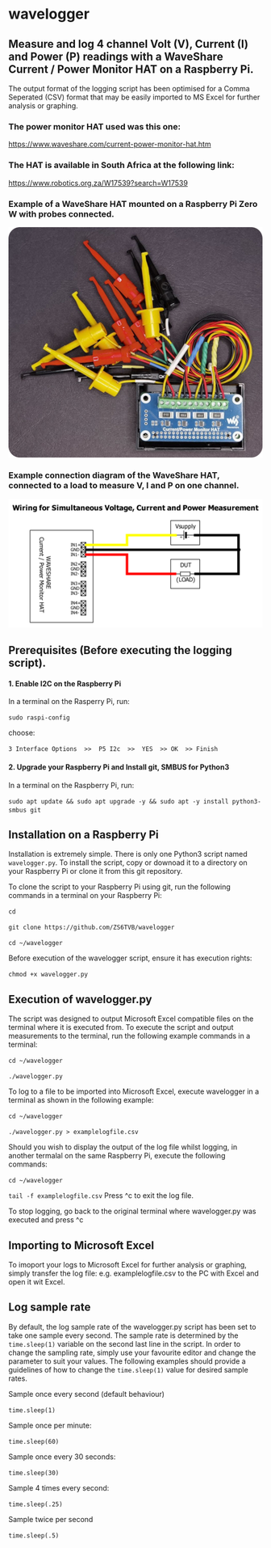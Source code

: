 # wavelogger
## Measure and log 4 channel Volt (V), Current (I) and Power (P) readings with a WaveShare Current / Power Monitor HAT on a Raspberry Pi.
The output format of the logging script has been optimised for a Comma Seperated (CSV) format that may be easily imported to MS Excel for further analysis or graphing.
### The power monitor HAT used was this one:
https://www.waveshare.com/current-power-monitor-hat.htm
### The HAT is available in South Africa at the following link:
https://www.robotics.org.za/W17539?search=W17539
### Example of a WaveShare HAT mounted on a Raspberry Pi Zero W with probes connected.
![WaveShare HAT on Raspberry Pi Zero W with probes connected](https://github.com/ZS6TVB/wavelogger/blob/main/img/waveshare_hat_pizerow.png)
### Example connection diagram of the WaveShare HAT, connected to a load to measure V, I and P on one channel.
![Wiring Diagram - Connection on one channel](https://github.com/ZS6TVB/wavelogger/blob/main/img/waveshare_wiring_diagram.png)


## Prerequisites (Before executing the logging script).
#### 1. Enable I2C on the Raspberry Pi

In a terminal on the Rasperry Pi, run:

`sudo raspi-config`

choose: 

`3 Interface Options  >>  P5 I2c  >>  YES  >> OK  >> Finish`


#### 2. Upgrade your Raspberry Pi and Install git, SMBUS for Python3

In a terminal on the Raspberry Pi, run:

`sudo apt update && sudo apt upgrade -y && sudo apt -y install python3-smbus git`

## Installation on a Raspberry Pi
Installation is extremely simple.  There is only one Python3 script named `wavelogger.py`.  To install the script, copy or downoad it to a directory on your Raspberry Pi or clone it from this git repository.

To clone the script to your Raspberry Pi using git, run the following commands in a terminal on your Raspberry Pi:

`cd`

`git clone https://github.com/ZS6TVB/wavelogger`

`cd ~/wavelogger`

Before execution of the wavelogger script, ensure it has execution rights:

`chmod +x wavelogger.py`

## Execution of wavelogger.py
The script was designed to output Microsoft Excel compatible files on the terminal where it is executed from.  To execute the script and output measurements to the terminal, run the following example commands in a terminal: 

`cd ~/wavelogger`

`./wavelogger.py`

To log to a file to be imported into Microsoft Excel, execute wavelogger in a terminal as shown in the following example:

`cd ~/wavelogger`

`./wavelogger.py > examplelogfile.csv`

Should you wish to display the output of the log file whilst logging, in another termalal on the same Raspberry Pi, execute the following commands:

`cd ~/wavelogger`

`tail -f examplelogfile.csv`
Press ^c to exit the log file.

To stop logging, go back to the original terminal where wavelogger.py was executed and press ^c

## Importing to Microsoft Excel
To imoport your logs to Microsoft Excel for further analysis or graphing, simply transfer the log file: e.g. examplelogfile.csv to the PC with Excel and open it wit Excel.

## Log sample rate
By default, the log sample rate of the wavelogger.py script has been set to take one sample every second.  The sample rate is determined by the `time.sleep(1)` variable on the second last line in the script.  In order to change the sampling rate, simply use your favourite editor and change the parameter to suit your values.  The following examples should provide a guidelines of how to change the `time.sleep(1)` value for desired sample rates.


Sample once every second (default behaviour)

`time.sleep(1)`


Sample once per minute:

`time.sleep(60)`


Sample once every 30 seconds:

`time.sleep(30)`


Sample 4 times every second:

`time.sleep(.25)`


Sample twice per second

`time.sleep(.5)`



